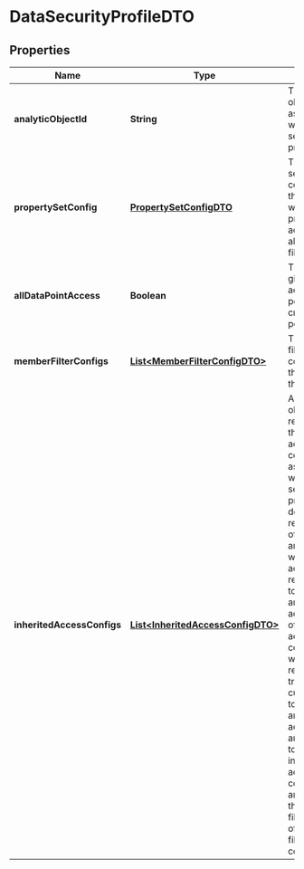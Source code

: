 

# DataSecurityProfileDTO


## Properties

| Name | Type | Description | Notes |
|------------ | ------------- | ------------- | -------------|
|**analyticObjectId** | **String** | The analytic object ID associated with the data security profile. |  [optional] |
|**propertySetConfig** | [**PropertySetConfigDTO**](PropertySetConfigDTO.md) | The property set configuration that defines which properties and access level to allow for each filtered record. |  [optional] |
|**allDataPointAccess** | **Boolean** | The flag for giving all access to data points when creating a population. |  [optional] |
|**memberFilterConfigs** | [**List&lt;MemberFilterConfigDTO&gt;**](MemberFilterConfigDTO.md) | The member filter configurations that defines the population. |  [optional] |
|**inheritedAccessConfigs** | [**List&lt;InheritedAccessConfigDTO&gt;**](InheritedAccessConfigDTO.md) | A list of objects representing the inherited access configurations associated with the data security profile.  By default all related objects of a top level analytic object will inherit access.  To remove access to a related analytic object, add it to the list of inherited access configurations with removeAccess: true.  To add custom filters to a related analytic object, add the analytic object to the list of inherited access configurations and then add the custom filters to its list of member filter configurations. |  [optional] |



